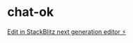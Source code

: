# chat-ok

[Edit in StackBlitz next generation editor ⚡️](https://stackblitz.com/~/github.com/ssongssu/chat-ok)